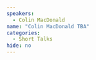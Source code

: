 ```yaml
---
speakers:
  - Colin MacDonald
name: "Colin MacDonald TBA"
categories:
  - Short Talks
hide: no
---
```


